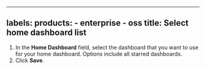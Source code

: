 -----

## labels: products: - enterprise - oss title: Select home dashboard list

1. In the **Home Dashboard** field, select the dashboard that you want to use for your home dashboard. Options include all starred dashboards.
2. Click **Save**.

